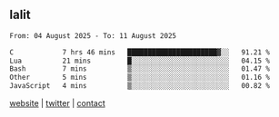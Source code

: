 ## lalit

<!--START_SECTION:waka-->

```txt
From: 04 August 2025 - To: 11 August 2025

C            7 hrs 46 mins   ██████████████████████▓░░   91.21 %
Lua          21 mins         █░░░░░░░░░░░░░░░░░░░░░░░░   04.15 %
Bash         7 mins          ▒░░░░░░░░░░░░░░░░░░░░░░░░   01.47 %
Other        5 mins          ▒░░░░░░░░░░░░░░░░░░░░░░░░   01.16 %
JavaScript   4 mins          ▒░░░░░░░░░░░░░░░░░░░░░░░░   00.82 %
```

<!--END_SECTION:waka-->

[website](https://lalit.sh) | [twitter](https://x.com/@lalitcodes) | [contact](https://lalit.sh/contact)
